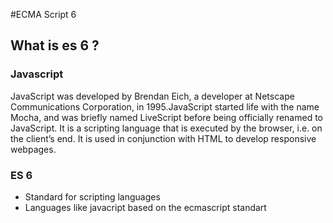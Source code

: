 #ECMA Script  6

## What is es 6 ?
### Javascript
JavaScript was developed by Brendan Eich, a developer at Netscape Communications Corporation, in 1995.JavaScript started life with the name Mocha, and was briefly named LiveScript before being officially renamed to JavaScript. It is a scripting language that is executed by the browser, i.e. on the client’s end. It is used in conjunction with HTML to develop responsive webpages.

### ES 6
- Standard for scripting languages
- Languages like javacript based on the ecmascript standart
